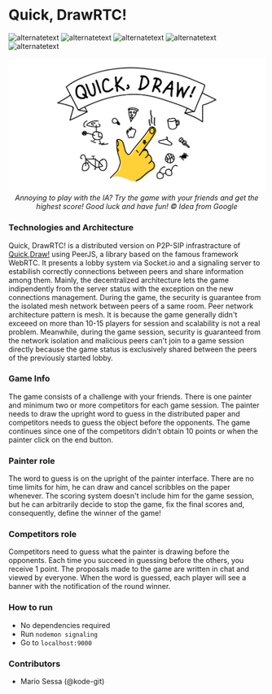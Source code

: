 # Quick, DrawRTC!
<p>
  <img src="https://img.shields.io/badge/build-passed-green" alt="alternatetext">
  <img src="https://img.shields.io/badge/status- dev-yellow" alt="alternatetext">
  <img src="https://img.shields.io/badge/version-1.0%20-blue" alt="alternatetext">
  <img src="https://img.shields.io/badge/Framework-WebRTC-orange" alt="alternatetext">
  <img src="https://img.shields.io/badge/Language-Javascript-red" alt="alternatetext">
</p>

<p align="center">
  <img style="width: 899px" src="background.png">
  <i>
    Annoying to play with the IA? Try the game with your friends and get the highest score! Good luck and have fun! &copy; Idea from Google
  </i>
</p>

### Technologies and Architecture

Quick, DrawRTC! is a distributed version on P2P-SIP infrastracture of <a href="https://quickdraw.withgoogle.com/">Quick,Draw!</a> using PeerJS, a library based on the famous framework WebRTC. It presents a lobby system via Socket.io and a signaling server to estabilish correctly connections between peers and share information among them. Mainly, the decentralized architecture lets the game indipendently from the server status with the exception on the new connections management. During the game, the security is guarantee from the isolated mesh network between peers of a same room. Peer network architecture pattern is mesh. It is because the game generally didn't exceeed on more than 10-15 players for session and scalability is not a real problem. Meanwhile, during the game session, security is guaranteed from the network isolation and malicious peers can't join to a game session directly because the game status is exclusively shared between the peers of the previously started lobby.

### Game Info

The game consists of a challenge with your friends. There is one painter and minimum two or more competitors for each game session. The painter needs to draw the upright word to guess in the distributed paper and competitors needs to guess the object before the opponents. The game continues since one of the competitors didn't obtain 10 points or when the painter click on the end button.

### Painter role

The word to guess is on the upright of the painter interface. There are no time limits for him, he can draw and cancel scribbles on the paper whenever. The scoring system doesn't include him for the game session, but he can arbitrarily decide to stop the game, fix the final scores and, consequently, define the winner of the game!

### Competitors role

Competitors need to guess what the painter is drawing before the opponents. Each time you succeed in guessing before the others, you receive 1 point. The proposals made to the game are written in chat and viewed by everyone. When the word is guessed, each player will see a banner with the notification of the round winner.

### How to run

- No dependencies required
- Run `nodemon signaling`
- Go to `localhost:9000` 

### Contributors

- Mario Sessa (@kode-git)

